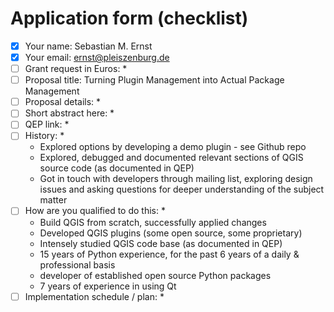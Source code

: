 <!--
http://blog.qgis.org/2020/04/26/qgis-grants-5-call-for-grant-proposals-2020/
https://forms.gle/SpyyEStwqtorzB4D9
-->

# Application form (checklist)

- [x] Your name: Sebastian M. Ernst
- [x] Your email: ernst@pleiszenburg.de
- [ ] Grant request in Euros: * <!-- between 1 Euro and 10,000 Euros -->
- [ ] Proposal title: Turning Plugin Management into Actual Package Management
- [ ] Proposal details: *
- [ ] Short abstract here: * <!-- The detailed description of what it is you would like to work on should be provided in the QEP -->
- [ ] QEP link: *
- [ ] History: * <!-- Tell us a little about what work has already been done related to your grant proposal. Are you starting from scratch or are do you plan to build on the work of others? -->
    - Explored options by developing a demo plugin - see Github repo
    - Explored, debugged and documented relevant sections of QGIS source code (as documented in QEP)
    - Got in touch with developers through mailing list, exploring design issues and asking questions for deeper understanding of the subject matter
- [ ] How are you qualified to do this: * <!-- Tell us about previous work you have done that will demonstrate that you have the needed skills and enthusiasm to complete this task. -->
    - Build QGIS from scratch, successfully applied changes
    - Developed QGIS plugins (some open source, some proprietary)
    - Intensely studied QGIS code base (as documented in QEP)
    - 15 years of Python experience, for the past 6 years of a daily & professional basis
    - developer of established open source Python packages
    - 7 years of experience in using Qt
- [ ] Implementation schedule / plan: * <!-- Lay out for us what will be done when. Please try to tie your work plan to the QGIS release schedule and other key activities in the QGIS project. -->
